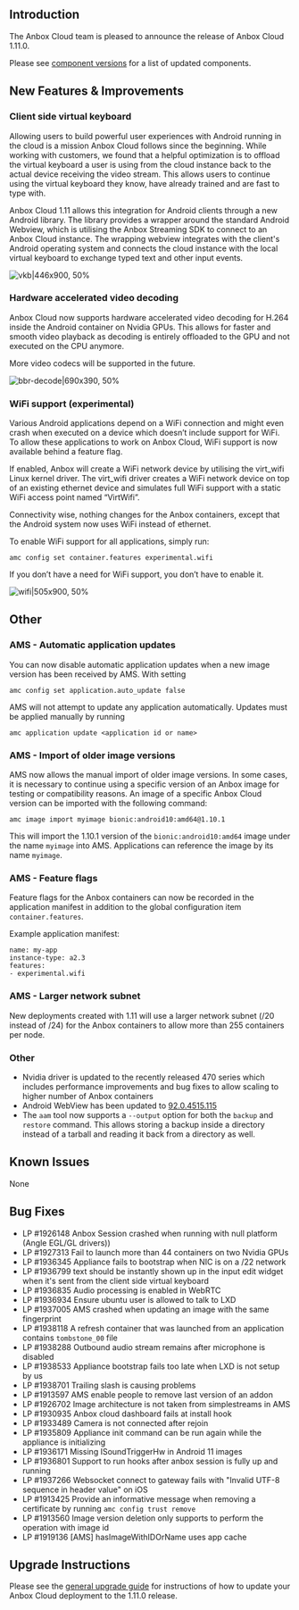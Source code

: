 ## Introduction

The Anbox Cloud team is pleased to announce the release of Anbox Cloud 1.11.0.

Please see [component versions](https://anbox-cloud.io/docs/component-versions) for a list of updated components.

## New Features & Improvements

### Client side virtual keyboard

Allowing users to build powerful user experiences with Android running in the cloud is a mission Anbox Cloud follows since the beginning. While working with customers, we found that a helpful optimization is to offload the virtual keyboard a user is using from the cloud instance back to the actual device receiving the video stream. This allows users to continue using the virtual keyboard they know, have already trained and are fast to type with.

Anbox Cloud 1.11 allows this integration for Android clients through a new Android library. The library provides a wrapper around the standard Android Webview, which is utilising the Anbox Streaming SDK to connect to an Anbox Cloud instance. The wrapping webview integrates with the client's Android operating system and connects the cloud instance with the local virtual keyboard to exchange typed text and other input events.

![vkb|446x900, 50%](https://ubuntucommunity.s3.dualstack.us-east-2.amazonaws.com/original/2X/b/bbb6cecfaf0e0f64c6c16c5c1be2276bd9a1cfa3.png) 

### Hardware accelerated video decoding

Anbox Cloud now supports hardware accelerated video decoding for H.264 inside the Android container on Nvidia GPUs. This allows for faster and smooth video playback as decoding is entirely offloaded to the GPU and not executed on the CPU anymore.

More video codecs will be supported in the future.

![bbr-decode|690x390, 50%](https://ubuntucommunity.s3.dualstack.us-east-2.amazonaws.com/original/2X/c/c24b119db97c66ef6ed3e0a230518d832df59352.jpeg) 

### WiFi support (experimental)

Various Android applications depend on a WiFi connection and might even crash when executed on a device which doesn’t include support for WiFi. To allow these applications to work on Anbox Cloud, WiFi support is now available behind a feature flag.

If enabled, Anbox will create a WiFi network device by utilising the virt_wifi Linux kernel driver. The virt_wifi driver creates a WiFi network device on top of an existing ethernet device and simulates full WiFi support with a static WiFi access point named “VirtWifi”.

Connectivity wise, nothing changes for the Anbox containers, except that the Android system now uses WiFi instead of ethernet.

To enable WiFi support for all applications, simply run:

    amc config set container.features experimental.wifi

If you don’t have a need for WiFi support, you don’t have to enable it.

![wifi|505x900, 50%](https://ubuntucommunity.s3.dualstack.us-east-2.amazonaws.com/original/2X/f/ff2581f68d1e270fa98d1002e0653ce15415361f.png) 

## Other

### AMS - Automatic application updates

You can now disable automatic application updates when a new image version has been received by AMS. With setting

    amc config set application.auto_update false

AMS will not attempt to update any application automatically. Updates must be applied manually by running

    amc application update <application id or name>

### AMS - Import of older image versions

AMS now allows the manual import of older image versions. In some cases, it is necessary to continue using a specific version of an Anbox image for testing or compatibility reasons. An image of a specific Anbox Cloud version can be imported with the following command:

    amc image import myimage bionic:android10:amd64@1.10.1

This will import the 1.10.1 version of the `bionic:android10:amd64` image under the name `myimage` into AMS. Applications can reference the image by its name `myimage`.

### AMS - Feature flags

Feature flags for the Anbox containers can now be recorded in the application manifest in addition to the global configuration item `container.features`.

Example application manifest:

    name: my-app
    instance-type: a2.3
    features:
    - experimental.wifi

### AMS - Larger network subnet

New deployments created with 1.11 will use a larger network subnet (/20 instead of /24) for the Anbox containers to allow more than 255 containers per node.

### Other

* Nvidia driver is updated to the recently released 470 series which includes performance improvements and bug fixes to allow scaling to higher number of Anbox containers
* Android WebView has been updated to [92.0.4515.115](https://chromereleases.googleblog.com/2021/07/chrome-for-android-update_0571163522.html)
* The `aam` tool now supports a `--output` option for both the `backup` and `restore` command. This allows storing a backup inside a directory instead of a tarball and reading it back from a directory as well. 

## Known Issues

None

## Bug Fixes

* LP #1926148 Anbox Session crashed when running with null platform (Angle EGL/GL drivers))
* LP #1927313 Fail to launch more than 44 containers on two Nvidia GPUs
* LP #1936345 Appliance fails to bootstrap when NIC is on a /22 network
* LP #1936799 text should be instantly shown up in the input edit widget when it's sent from the client side virtual keyboard
* LP #1936835 Audio processing is enabled in WebRTC
* LP #1936934 Ensure ubuntu user is allowed to talk to LXD
* LP #1937005 AMS crashed when updating an image with the same fingerprint
* LP #1938118 A refresh container that was launched from an application contains `tombstone_00` file
* LP #1938288 Outbound audio stream remains after microphone is disabled
* LP #1938533 Appliance bootstrap fails too late when LXD is not setup by us
* LP #1938701 Trailing slash is causing problems
* LP #1913597 AMS enable people to remove last version of an addon
* LP #1926702 Image architecture is not taken from simplestreams in AMS
* LP #1930935 Anbox cloud dashboard fails at install hook
* LP #1933489 Camera is not connected after rejoin
* LP #1935809 Appliance init command can be run again while the appliance is initializing
* LP #1936171 Missing ISoundTriggerHw in Android 11 images
* LP #1936801 Support to run hooks after anbox session is fully up and running
* LP #1937266 Websocket connect to gateway fails with "Invalid UTF-8 sequence in header value" on iOS
* LP #1913425 Provide an informative message when removing a certificate by running `amc config trust remove`
* LP #1913560 Image version deletion only supports to perform the operation with image id
* LP #1919136 [AMS] hasImageWithIDOrName uses app cache

## Upgrade Instructions

Please see the [general upgrade guide](https://anbox-cloud.io/docs/installation/upgrading-from-previous-versions) for instructions of how to update your Anbox Cloud deployment to the 1.11.0 release.